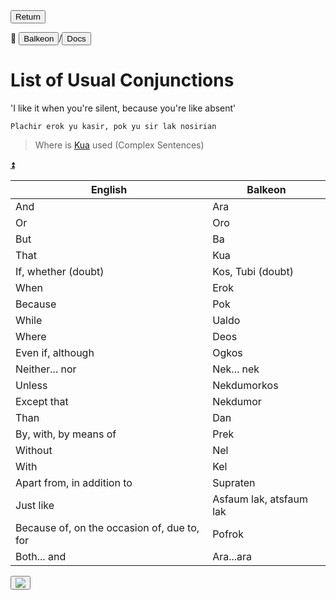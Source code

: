 <button class="button-82-pushable" role="button" onclick="history.back()">
 <span class="button-82-shadow"></span>
 <span class="button-82-edge"></span>
 <span class="button-82-front text">
 Return
 </span> </button>

📂 <button class="button-16" role="button" onclick="location.href='../../index'">Balkeon</button>/<button class="button-16" role= "button" onclick="location.href='../index'">Docs</button>

# List of Usual Conjunctions

'I like it when you're silent, because you're like absent'

`Plachir erok yu kasir, pok yu sir lak nosirian`

> Where is [Kua](../../grammar/complexsentences) used (Complex Sentences)


<a name="top"></a>
<a class="top-link hide" href="#top">⏫️</a>

 <table style="width:100%">

 <theader>

 <tr>

 <th>English</th>

 <th>Balkeon</th>

 </tr>

 </theader>

 <tbody>

 <tr>

 <td>And</td>

 <td>Ara</td>

 </tr>

 <tr>

 <td>Or</td>

 <td>Oro</td>

 </tr>

 <tr>

 <td>But</td>

 <td>Ba</td>

 </tr>

 <tr>

 <td>That</td>

 <td>Kua</td>

 </tr>

 <tr>

 <td>If, whether (doubt)</td>

 <td>Kos, Tubi (doubt)</td>

 </tr>

 <tr>

 <td>When</td>

 <td>Erok</td>

 </tr>

 <tr>

 <td>Because</td>

 <td>Pok</td>

 </tr>

 <tr>

 <td>While</td>

 <td>Ualdo</td>

 </tr>

 <tr>

 <td>Where</td>

 <td>Deos</td>

 </tr>

 <tr>

 <td>Even if, although</td>

 <td>Ogkos</td>

 </tr>

 <tr>

 <td>Neither... nor</td>

 <td>Nek... nek</td>

 </tr>

 <tr>

 <td>Unless</td>

 <td>Nekdumorkos</td>

 </tr>

 <tr>

 <td>Except that</td>

 <td>Nekdumor</td>

 </tr>

 <tr>

 <td>Than</td>

 <td>Dan</td>

 </tr>

 <tr>

 <td>By, with, by means of </td>

 <td>Prek</td>

 </tr>

 <tr>

 <td>Without</td>

 <td>Nel</td>

 </tr>

 <tr>

 <td>With</td>

 <td>Kel</td>

 </tr>

 <tr>

 <td>Apart from, in addition to</td>

 <td>Supraten</td>

 </tr>

 <tr>

 <td>Just like</td>

 <td>Asfaum lak, atsfaum lak</td>

 </tr>

 <tr>

 <td>Because of, on the occasion of, due to, for</td>

 <td>Pofrok</td>

 </tr>
 <tr>

 <td>Both... and</td>

 <td>Ara...ara</td>

 </tr>

</tbody>
</table>

<button class="button-17" role="button" onclick="langRedirect('en')"><img src="https://img.icons8.com/?size=35&id=95094&format=png&color=000000"/></button> 
